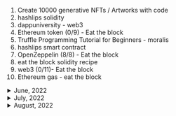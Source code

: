 1. Create 10000 generative NFTs / Artworks with code
1. hashlips solidity
1. dappuniversity - web3
1. Ethereum token (0/9) - Eat the block
1. Truffle Programming Tutorial for Beginners - moralis
1. hashlips smart contract
1. OpenZeppelin (8/8) - Eat the block
1. eat the block solidity recipe
1. web3 (0/11)- Eat the block
1. Ethereum gas - eat the block

<details>
<summary>June, 2022</summary>

1. [Open Zeppelin Upgradeable ERC20](https://youtu.be/Vt20jCu8OC8)
1. [ABI Decode | Solidity 0.8](https://youtu.be/LTh58SFEYqE)
1. [Iterable Mapping | Solidity 0.8](https://youtu.be/YOjo_lvUhj8)
1. [Spend Less Gas - Solidity Gas Optimization [Deep Dive]](https://youtu.be/IkdoQI7API0)
1. [Solidity Tutorial: Assembly](https://youtu.be/r4yKide6jiU)
1. [Solidity Tutorial: Library](https://youtu.be/25MLAnIzXRw)
1. [How to upload files with Node.js](https://youtu.be/ysS4sL6lLDU)
1. [ERC-20 token swap](https://youtu.be/jP1A1odqXFM)
1. [Learning Solidity : Tutorial 8 Debugging Solidity Using Remix](https://youtu.be/7z52hP26MFs)
1. [Solidity: Hardhat Gas Reporter](https://youtu.be/_70-WzmKazs)
1. [Find Smart Contract Vulnerabilities with Slither](https://youtu.be/Dxex3b-eMq0)
1. [Event | Solidity 0.8](https://youtu.be/nopo9KwwRg4)
1. [Function Selector | Solidity 0.8](https://youtu.be/Mn4e4w8h6n8)
1. [Bits, Bytes and Hex](https://youtu.be/PmG2qgQbvc8)
1. [Delegatecall | Solidity 0.8](https://youtu.be/uawCDnxFJ-0)
1. [What Are Blockchain Wallets? | Blockchain Basics for Developers Ep. 6](https://youtu.be/u6yzP4wF0so)
1. [Ether Wallet | Solidity 0.8](https://youtu.be/4w_bMkoo2uw)
1. [What Is a Blockchain Oracle? What Is the Oracle Problem? | Chainlink Engineering Tutorials](https://youtu.be/ZJfkNzyO7-U)
1. [Call | Solidity 0.8](https://youtu.be/xIAs2S9aCKo)
1. [Minimal Proxy Contract | Solidity (0.7)](https://youtu.be/9xqoK2nKkM4)
1. [Factory Pattern in Solidity for Blockchain Development](https://youtu.be/cvTGp9rQxZQ)
1. [Simple Trick to Reduce Solidity Code Size](https://youtu.be/XDqD3X8DCiw)
1. [Uploading an NFT image to IPFS using the Pinata API](https://youtu.be/F6Z2jELdZpI)
1. [Hello World Ethereum React Dapp Tutorial. React, Ethers.js, & MetaMask.](https://youtu.be/swZRo6LFrCw)
1. [Open Zeppelin Upgradeable Contracts](https://youtu.be/JgSj7IiE4jA)
1. [Why NFTs shouldn't use URLs](https://youtu.be/6b8OANmw2kM)
1. [Gas Optimization in Solidity: 10 tips](https://youtu.be/PYilP2bjtwc)
1. [Automatically Execute Hardhat Tests on File Change Using Nodemon](https://youtu.be/z2aLKJ2kUjI)
1. [Slither: A Static Analysis Tool for Solidity](https://youtu.be/1LlEAQgroHw)
1. [How to Generate a Verifiably Random Number](https://youtube.com/shorts/R69WXyN8WGk?feature=share)
1. [Learn How to Easily Create Your Own Dedicated IPFS Gateway](https://youtu.be/v6lZbi12I9w)
1. [Contract With Zero Code Size | Hack Solidity (0.7)](https://youtu.be/58Mnru9vRyU)
1. [Deleting Contracts | Solidity 0.8](https://youtu.be/ajCsPRl5S3Q)
1. [Insecure Source of Randomness | Hack Solidity (0.6)](https://youtu.be/8FF3IBTMeK0)

</details>

<details>
<summary>July, 2022</summary>

- [Getting A Random Number with Chainlink VRF | Chainlink Engineering Tutorials](https://youtu.be/JqZWariqh5s)
- [How to Call Deployed Contract - Interface | Learn Solidity (0.6)](https://youtu.be/YWtT0MNHYhQ)
- [How to Use OpenZeppelin Defender](https://youtu.be/F5lPdt4LxT4)
- [Create a blockchain in Javascript (Blockchain, part 1)](https://youtu.be/zVqczFZr124)

1. [Implementing Proof-of-Work in Javascript (Blockchain, part 1)](https://youtu.be/zVqczFZr124)
1. [Programming Token Swaps in 10 Minutes - 1INCH Plugin Explained](https://youtu.be/stRh5Scd8TY)
1. [CAS: swap across ETH, ERC20, ERC721, & ERC1155 in a single transaction](https://youtu.be/2XMbc1R39U8)
1. [The 3 most important smart contracts in DeFi in 2 mins](https://youtu.be/oLrOH3JUaQA)
1. [Transfer, Approve, TransferFrom methods in ERC20](https://youtu.be/nm2iMUpWAqo)
1. [Uniswap V2 - Swap Tokens | DeFi](https://youtu.be/qB2Ulx201wY)
1. [Uniswap V2 - Pricing | DeFi](https://youtu.be/IL7cRj5vzEU)
1. [Ganache CLI: (SECRET FEATURE!) Fork Mainnet for easy smart contract testing](https://youtu.be/9X78nFqJwCM)
1. [WETH | Solidity 0.8](https://youtu.be/UqKQ1bTatUs)
1. [This is how tokens get stuck in smart contracts](https://youtu.be/PihIX-G5fxg)
1. [DeFi Swap Tokens with Uniswap v2, Web3 and React](https://youtu.be/Q79VxwKqeaU)
1. [Visualize Solidity Smart Contracts with VS Code Extension](https://www.youtube.com/watch?v=v3QexBRxPJA)
1. [Learn Solidity (0.5) - Gas and Gas Price](https://youtu.be/oTS9uxU6cAM)
1. [ENS - Ethereum Name Service in 2min](https://youtu.be/6EH-CQLPzrY)
1. [What Are Governance Tokens - Crypto Whiteboard 101](https://youtu.be/bfz87sVv4GI)
1. [The DeFi DAO governance trend](https://youtu.be/n2SQZlhj13w)
1. [What Are DeFi Flash Loans?](https://youtu.be/BcLmDRyk4IU)
1. [Arbitrage basics | Finance & Capital Markets | Khan Academy](https://youtu.be/AuCH7fHZsZ4)
1. [22-0xProtocol: How to Build NFT Exchange in Your DApp. Powered by 0x and the NFT Swap SDK](https://youtu.be/oCEU_Jed2Fs)
1. [OZ - calling super](https://docs.openzeppelin.com/contracts/3.x/extending-contracts#calling_super)
1. [24. Solidity Function Overriding and Super keyword](https://youtu.be/-ByfpJIqm-Y)
1. [10 Hardhat Best Practices👷‍♂️Do you know them all? Solidity Tutorial [2022]](https://youtu.be/hMmDCczYBs4)

- [What Is Chainlink?](https://youtu.be/tIUHQ7sDoaU)
- [Wildcards and Chainlink VRF: Bringing Verifiable Randomness to NFTs](https://youtu.be/rpQCKoRvyR4)
- [Exploring Chainlink VRF v2 | Developer Walkthrough](https://youtu.be/rdJ5d8j1RCg)

</details>

<details>
<summary>August, 2022</summary>

1. [Creating ERC20 Supply](https://docs.openzeppelin.com/contracts/4.x/erc20-supply)
1. [Coinbase - CeFi](https://www.coinbase.com/learn/crypto-basics/what-is-cefi)
1. [Using the UUPS proxy pattern to upgrade smart contracts](https://blog.logrocket.com/using-uups-proxy-pattern-upgrade-smart-contracts/)
1. [Multicall | Solidity 0.8](https://youtu.be/PDR054Cy8qM)
1. [English Auction | Solidity 0.8](https://youtu.be/ZeFjGJpzI7E)
1. [Time Lock | Solidity 0.8](https://youtu.be/P1f2a5Ckjpg)
1. [#9 - Coverage report (using istanbul's nyc package) | Mocha - Javascript unit testing framework](https://youtu.be/axYIKxMA2KY)
1. [The Ultimate Scaling Solution for Ethereum? zkSync 2.0](https://youtu.be/8z_imF9ZzEw)
1. [Ethereum Tokens: ERC223 Tutorial (Prevent tokens from being lost in smart contract)](https://youtu.be/7yKvh8esaQw)
1. [Ethereum Tokens: ERC1820 (Pseudo-introspection with Registry contract)](https://youtu.be/XbvjQSzCfoY)

</details>
